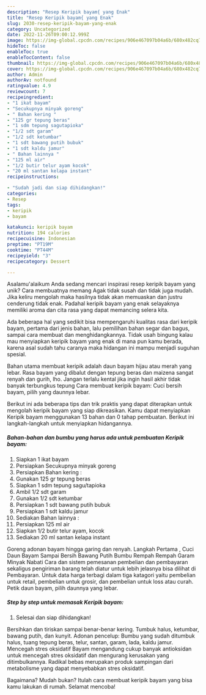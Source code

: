 ```yaml
---
description: "Resep Keripik bayam{ yang Enak"
title: "Resep Keripik bayam{ yang Enak"
slug: 2030-resep-keripik-bayam-yang-enak
category: Uncategorized
date: 2022-11-26T09:00:12.999Z
image: https://img-global.cpcdn.com/recipes/906e467097b04a6b/680x482cq70/keripik-bayam-foto-resep-utama.jpg
hideToc: false
enableToc: true
enableTocContent: false
thumbnail: https://img-global.cpcdn.com/recipes/906e467097b04a6b/680x482cq70/keripik-bayam-foto-resep-utama.jpg
cover: https://img-global.cpcdn.com/recipes/906e467097b04a6b/680x482cq70/keripik-bayam-foto-resep-utama.jpg
author: Admin
authorAv: notfound
ratingvalue: 4.9
reviewcount: 7
recipeingredient:
- "1 ikat bayam"
- "Secukupnya minyak goreng"
- " Bahan kering "
- "125 gr tepung beras"
- "1 sdm tepung sagutapioka"
- "1/2 sdt garam"
- "1/2 sdt ketumbar"
- "1 sdt bawang putih bubuk"
- "1 sdt kaldu jamur"
- " Bahan lainnya "
- "125 ml air"
- "1/2 butir telur ayam kocok"
- "20 ml santan kelapa instant"
recipeinstructions:

- "Sudah jadi dan siap dihidangkan!"
categories:
- Resep
tags:
- keripik
- bayam

katakunci: keripik bayam 
nutrition: 194 calories
recipecuisine: Indonesian
preptime: "PT19M"
cooktime: "PT44M"
recipeyield: "3"
recipecategory: Dessert

---
```



Asalamu'alaikum Anda sedang mencari inspirasi resep keripik bayam yang unik? Cara membuatnya memang Agak tidak susah dan tidak juga mudah. Jika keliru mengolah maka hasilnya tidak akan memuaskan dan justru cenderung tidak enak. Padahal keripik bayam yang enak selayaknya memiliki aroma dan cita rasa yang dapat memancing selera kita.


Ada beberapa hal yang sedikit bisa mempengaruhi kualitas rasa dari keripik bayam, pertama dari jenis bahan, lalu pemilihan bahan segar dan bagus, sampai cara membuat dan menghidangkannya. Tidak usah bingung kalau mau menyiapkan keripik bayam yang enak di mana pun kamu berada, karena asal sudah tahu caranya maka hidangan ini mampu menjadi suguhan spesial.

Bahan utama membuat keripik adalah daun bayam hijau atau merah yang lebar. Rasa bayam yang dibalut dengan tepung beras dan maizena sangat renyah dan gurih, lho. Jangan terlalu kental jika ingin hasil akhir tidak banyak terbungkus tepung Cara membuat keripik bayam: Cuci bersih bayam, pilih yang daunnya lebar.


Berikut ini ada beberapa tips dan trik praktis yang dapat diterapkan untuk mengolah keripik bayam yang siap dikreasikan. Kamu dapat menyiapkan Keripik bayam menggunakan 13 bahan dan 0 tahap pembuatan. Berikut ini langkah-langkah untuk menyiapkan hidangannya.

<!--inarticleads1-->

##### Bahan-bahan dan bumbu yang harus ada untuk pembuatan Keripik bayam:

1. Siapkan 1 ikat bayam
1. Persiapkan Secukupnya minyak goreng
1. Persiapkan  Bahan kering :
1. Gunakan 125 gr tepung beras
1. Siapkan 1 sdm tepung sagu/tapioka
1. Ambil 1/2 sdt garam
1. Gunakan 1/2 sdt ketumbar
1. Persiapkan 1 sdt bawang putih bubuk
1. Persiapkan 1 sdt kaldu jamur
1. Sediakan  Bahan lainnya :
1. Persiapkan 125 ml air
1. Siapkan 1/2 butir telur ayam, kocok
1. Sediakan 20 ml santan kelapa instant


Goreng adonan bayam hingga garing dan renyah. Langkah Pertama , Cuci Daun Bayam Sampai Bersih Bawang Putih Bumbu Rempah Rempah Garam Minyak Nabati Cara dan sistem pemesanan pembelian dan pembayaran sekaligus pengiriman barang telah diatur untuk lebih jelasnya bisa dilihat di Pembayaran. Untuk data harga terbagi dalam tiga katagori yaitu pembelian untuk retail, pembelian untuk grosir, dan pembelian untuk loss atau curah. Petik daun bayam, pilih daunnya yang lebar. 

<!--inarticleads2-->

##### Step by step untuk memasak Keripik bayam:


1. Selesai dan siap dihidangkan!

Bersihkan dan tiriskan sampai benar-benar kering. Tumbuk halus, ketumbar, bawang putih, dan kunyit. Adonan pencelup: Bumbu yang sudah ditumbuk halus, tuang tepung beras, telur, santan, garam, lada, kaldu jamur. Mencegah stres oksidatif Bayam mengandung cukup banyak antioksidan untuk mencegah stres oksidatif dan mengurang kerusakan yang ditimbulkannya. Radikal bebas merupakan produk sampingan dari metabolisme yang dapat menyebabkan stres oksidatif. 

Bagaimana? Mudah bukan? Itulah cara membuat keripik bayam yang bisa kamu lakukan di rumah. Selamat mencoba!
